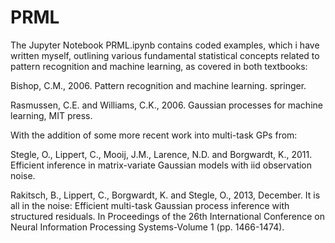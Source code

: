 # PRML
The Jupyter Notebook PRML.ipynb contains coded examples, which i have written myself, outlining various fundamental statistical concepts related to pattern recognition and machine learning, as covered in both textbooks:

Bishop, C.M., 2006. Pattern recognition and machine learning. springer.

Rasmussen, C.E. and Williams, C.K., 2006. Gaussian processes for machine learning, MIT press.



With the addition of some more recent work into multi-task GPs from:

Stegle, O., Lippert, C., Mooij, J.M., Larence, N.D. and Borgwardt, K., 2011. Efficient inference in matrix-variate Gaussian models with iid observation noise.

Rakitsch, B., Lippert, C., Borgwardt, K. and Stegle, O., 2013, December. It is all in the noise: Efficient multi-task Gaussian process inference with structured residuals. In Proceedings of the 26th International Conference on Neural Information Processing Systems-Volume 1 (pp. 1466-1474).
